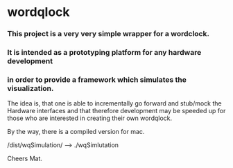 # wordqlock

### This project is a very very simple wrapper for a wordclock.
### It is intended as a prototyping platform for any hardware development 
### in order to provide a framework which simulates the visualization.

The idea is, that one is able to incrementally go forward and stub/mock the Hardware interfaces
and that therefore development may be speeded up for those who are interested in
creating their own wordqlock.

By the way, there is a compiled version for mac. 

/dist/wqSimulation/ --> ./wqSimlutation 

Cheers Mat.


